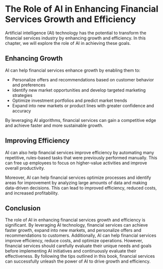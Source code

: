 The Role of AI in Enhancing Financial Services Growth and Efficiency
=============================================================================================

Artificial intelligence (AI) technology has the potential to transform the financial services industry by enhancing growth and efficiency. In this chapter, we will explore the role of AI in achieving these goals.

Enhancing Growth
----------------

AI can help financial services enhance growth by enabling them to:

* Personalize offers and recommendations based on customer behavior and preferences
* Identify new market opportunities and develop targeted marketing strategies
* Optimize investment portfolios and predict market trends
* Expand into new markets or product lines with greater confidence and accuracy

By leveraging AI algorithms, financial services can gain a competitive edge and achieve faster and more sustainable growth.

Improving Efficiency
--------------------

AI can also help financial services improve efficiency by automating many repetitive, rules-based tasks that were previously performed manually. This can free up employees to focus on higher-value activities and improve overall productivity.

Moreover, AI can help financial services optimize processes and identify areas for improvement by analyzing large amounts of data and making data-driven decisions. This can lead to improved efficiency, reduced costs, and increased profitability.

Conclusion
----------

The role of AI in enhancing financial services growth and efficiency is significant. By leveraging AI technology, financial services can achieve faster growth, expand into new markets, and personalize offers and recommendations to customers. Additionally, AI can help financial services improve efficiency, reduce costs, and optimize operations. However, financial services should carefully evaluate their unique needs and goals before implementing AI initiatives and continuously evaluate their effectiveness. By following the tips outlined in this book, financial services can successfully unleash the power of AI to drive growth and efficiency.
